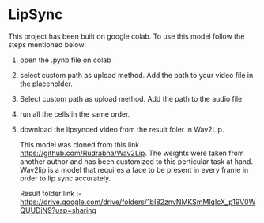 # LipSync

This project has been built on google colab. To use this model follow the steps mentioned below:
1. open the .pynb file on colab
2. select custom path as upload method. Add the path to your video file in the placeholder.
3. Select custom path as upload method. Add the path to the audio file.
4. run all the cells in the same order.
5. download the lipsynced video from the result foler in Wav2Lip.

   This model was cloned from this link https://github.com/Rudrabha/Wav2Lip. The weights were taken from another author and has been customized to this perticular task at hand.
   Wav2lip is a model that requires a face to be present in every frame in order to lip sync accurately.

   Result folder link :- https://drive.google.com/drive/folders/1bI82znvNMKSmMlqIcX_p19V0WQUUDjN9?usp=sharing
